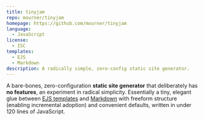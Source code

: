 ```yaml
---
title: tinyjam
repo: mourner/tinyjam
homepage: https://github.com/mourner/tinyjam
language:
  - JavaScript
license:
  - ISC
templates:
  - EJS
  - Markdown
description: A radically simple, zero-config static site generator.
---
```


A bare-bones, zero-configuration **static site generator** that deliberately has **no features**, an experiment in radical simplicity. Essentially a tiny, elegant glue between [EJS templates](https://ejs.co/) and [Markdown](https://spec.commonmark.org/current/) with freeform structure (enabling incremental adoption) and convenient defaults, written in under 120 lines of JavaScript.
